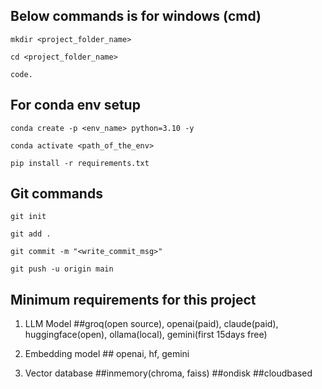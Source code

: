 ## Below commands is for windows (cmd)
```
mkdir <project_folder_name>
```
```
cd <project_folder_name>
```
```
code.
```
## For conda env setup
```
conda create -p <env_name> python=3.10 -y
```
```
conda activate <path_of_the_env>
```
```
pip install -r requirements.txt
```
## Git commands

```
git init
```
```
git add .
```
```
git commit -m "<write_commit_msg>"
```
```
git push -u origin main
```

## Minimum requirements for this project

1. LLM Model ##groq(open source), openai(paid), claude(paid), huggingface(open), ollama(local), gemini(first 15days free)

2. Embedding model ## openai, hf, gemini

3. Vector database ##inmemory(chroma, faiss) ##ondisk ##cloudbased